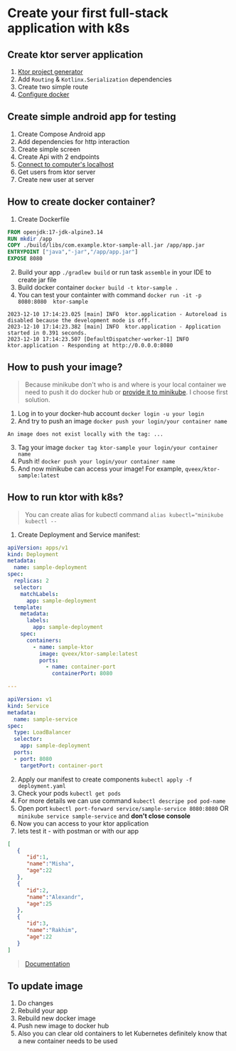# Create your first full-stack application with k8s

## Create ktor server application
1. [Ktor project generator](https://ktor.io/create/)
2. Add `Routing` & `Kotlinx.Serialization` dependencies
3. Create two simple route 
4. [Configure docker](https://ktor.io/docs/docker.html#manual)

## Create simple android app for testing 
1. Create Compose Android app
2. Add dependencies for http interaction
3. Create simple screen
4. Create Api with 2 endpoints
5. [Connect to computer's localhost](https://stackoverflow.com/questions/5495534/java-net-connectexception-localhost-127-0-0-18080-connection-refused)
6. Get users from ktor server
7. Create new user at server

## How to create docker container?
1. Create Dockerfile
```Dockerfile
FROM openjdk:17-jdk-alpine3.14
RUN mkdir /app
COPY ./build/libs/com.example.ktor-sample-all.jar /app/app.jar
ENTRYPOINT ["java","-jar","/app/app.jar"]
EXPOSE 8080
```

2. Build your app
`./gradlew build`
or run task `assemble` in your IDE to create jar file
3. Build docker container
`docker build -t ktor-sample .`
4. You can test your containter with command
`docker run -it -p 8080:8080  ktor-sample`
```
2023-12-10 17:14:23.025 [main] INFO  ktor.application - Autoreload is disabled because the development mode is off.
2023-12-10 17:14:23.382 [main] INFO  ktor.application - Application started in 0.391 seconds.
2023-12-10 17:14:23.507 [DefaultDispatcher-worker-1] INFO  ktor.application - Responding at http://0.0.0.0:8080
```

## How to push your image? 
> Because minikube don't who is and where is your local container we need to push it do docker hub or [provide it to minikube](https://www.baeldung.com/docker-local-images-minikube). I choose first solution.
1. Log in to your docker-hub account `docker login -u your login`
2. And try to push an image `docker push your login/your container name`
```
An image does not exist locally with the tag: ...
```
3. Tag your image `docker tag ktor-sample your login/your container name`
4. Push it! `docker push your login/your container name`
5. And now minikube can access your image! For example, `qveex/ktor-sample:latest`


## How to run ktor with k8s?
> You can create alias for kubectl command `alias kubectl="minikube kubectl --`
1. Create Deployment and Service manifest:
```yaml
apiVersion: apps/v1
kind: Deployment
metadata:
  name: sample-deployment
spec:
  replicas: 2
  selector:
    matchLabels:
      app: sample-deployment
  template:
    metadata:
      labels:
        app: sample-deployment
    spec:
      containers:
        - name: sample-ktor
          image: qveex/ktor-sample:latest
          ports:
            - name: container-port
              containerPort: 8080

---

apiVersion: v1
kind: Service
metadata:
  name: sample-service
spec:
  type: LoadBalancer
  selector:
    app: sample-deployment
  ports:
  - port: 8080
    targetPort: container-port
```

2. Apply our manifest to create components `kubectl apply -f deployment.yaml`
3. Check your pods `kubectl get pods`
4. For more details we can use command `kubectl descripe pod pod-name`
5. Open port `kubectl port-forward service/sample-service 8080:8080` OR `minikube service sample-service` and **don't close console**
6. Now you can access to your ktor application
7. lets test it - with postman or with our app
```json
[
   {
      "id":1,
      "name":"Misha",
      "age":22
   },
   {
      "id":2,
      "name":"Alexandr",
      "age":25
   },
   {
      "id":3,
      "name":"Rakhim",
      "age":22
   }
]
```
> [Documentation](https://kubernetes.io/docs/tasks/access-application-cluster/connecting-frontend-backend/)

## To update image
1. Do changes
2. Rebuild your app
3. Rebuild new docker image
4. Push new image to docker hub
5. Also you can clear old containers to let Kubernetes definitely know that a new container needs to be used